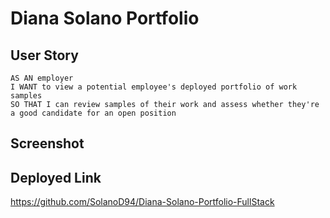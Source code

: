 # Diana Solano Portfolio
 
## User Story

```
AS AN employer
I WANT to view a potential employee's deployed portfolio of work samples
SO THAT I can review samples of their work and assess whether they're a good candidate for an open position
```
## Screenshot



## Deployed Link
https://github.com/SolanoD94/Diana-Solano-Portfolio-FullStack
